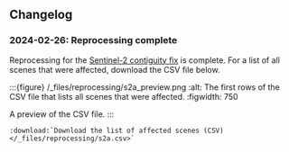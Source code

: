 ## Changelog

### 2024-02-26: Reprocessing complete

Reprocessing for the [Sentinel-2 contiguity fix](https://communication.ga.gov.au/link/id/zzzz659df9f7f306b556Pzzzz61de67bd94bfe861/page.html) is complete. For a list of all scenes that were affected, download the CSV file below.

:::{figure} /_files/reprocessing/s2a_preview.png
:alt: The first rows of the CSV file that lists all scenes that were affected.
:figwidth: 750

A preview of the CSV file.
:::

```{eval-rst}
:download:`Download the list of affected scenes (CSV) </_files/reprocessing/s2a.csv>`

```

